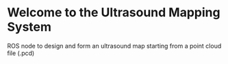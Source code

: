 # Welcome to the Ultrasound Mapping System
ROS node to design and form an ultrasound map starting from a point cloud file (.pcd)
